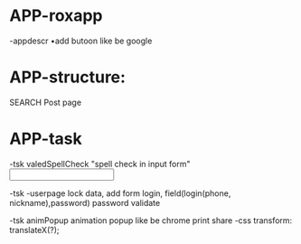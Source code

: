 # APP-roxapp
-appdescr 
•add butoon like be google

# APP-structure:
SEARCH
Post page



# APP-task

-tsk valedSpellCheck
"spell check in input form" <input spellcheck="true"/>

-tsk -userpage 
lock data, 
add form login, 
field(login(phone, nickname),password)
password validate

-tsk animPopup
animation popup like be chrome print share
-css transform: translateX(?);
